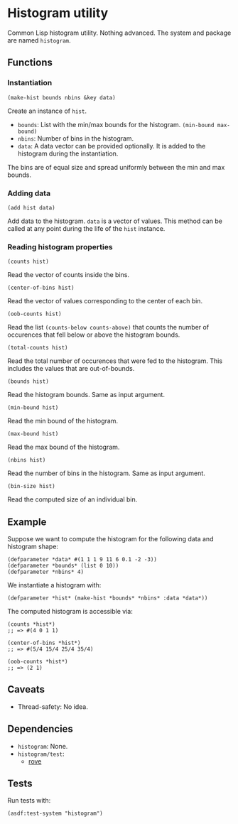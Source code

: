 # Histogram utility
Common Lisp histogram utility. Nothing advanced.
The system and package are named `histogram`.

## Functions

### Instantiation
`(make-hist bounds nbins &key data)`

Create an instance of `hist`.
* `bounds`: List with the min/max bounds for the histogram.
  `(min-bound max-bound)`
* `nbins`: Number of bins in the histogram.
* `data`: A data vector can be provided optionally. It is added
          to the histogram during the instantiation.

The bins are of equal size and spread uniformly between the
min and max bounds.

### Adding data
`(add hist data)`

Add data to the histogram. `data` is a vector of values.
This method can be called at any point during the life
of the `hist` instance.

### Reading histogram properties

`(counts hist)`

Read the vector of counts inside the bins.

`(center-of-bins hist)`

Read the vector of values corresponding to the center of each bin.

`(oob-counts hist)`

Read the list `(counts-below counts-above)` that counts the
number of occurences that fell below or above the histogram
bounds.

`(total-counts hist)`

Read the total number of occurences that were fed to the histogram.
This includes the values that are out-of-bounds.

`(bounds hist)`

Read the histogram bounds. Same as input argument.

`(min-bound hist)`

Read the min bound of the histogram.

`(max-bound hist)`

Read the max bound of the histogram.

`(nbins hist)`

Read the number of bins in the histogram. Same as input argument.

`(bin-size hist)`

Read the computed size of an individual bin.

## Example
Suppose we want to compute the histogram for the following data
and histogram shape:

```common-lisp
(defparameter *data* #(1 1 1 9 11 6 0.1 -2 -3))
(defparameter *bounds* (list 0 10))
(defparameter *nbins* 4)
```

We instantiate a histogram with:

```common-lisp
(defparameter *hist* (make-hist *bounds* *nbins* :data *data*))
```

The computed histogram is accessible via:

```common-lisp
(counts *hist*)
;; => #(4 0 1 1)

(center-of-bins *hist*)
;; => #(5/4 15/4 25/4 35/4)

(oob-counts *hist*)
;; => (2 1)
```

## Caveats
* Thread-safety: No idea.

## Dependencies
* `histogram`: None.
* `histogram/test`:
  * [rove](https://github.com/fukamachi/rove)

## Tests
Run tests with:

```common-lisp
(asdf:test-system "histogram")
```
